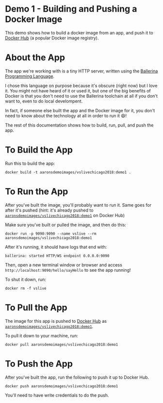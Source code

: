 # Demo 1 - Building and Pushing a Docker Image

This demo shows how to build a docker image from an app, and push it
to [Docker Hub](https://hub.docker/com) (a popular Docker image registry).

# About the App

The app we're working with is a tiny HTTP server, written using the 
[Ballerina Programming Language](https://ballerina.io/).

I chose this language on purpose because it's obscure (right now) but I love it.
You might not have heard of it or used it, but one of the big benefits of 
Docker is that you don't need to use the Ballerina toolchain at all if you 
don't want to, even to do local develompent.

In fact, if someone else built the app and the Docker image for it, 
you don't need to know about the technology at all in order to run it :smile:!

The rest of this documentation shows how to build, run, pull, and push the app.

# To Build the App

Run this to build the app:

```console
docker build -t aaronsdemoimages/vslivechicago2018:demo1 .
```

# To Run the App

After you've built the image, you'll probably want to run it. Same goes for 
after it's pushed (hint: it's already pushed to 
[`aaronsdemoimages/vslivechicago2018:demo1`](https://hub.docker.com/r/aaronsdemoimages/vslivechicago2018/) 
on Docker Hub)

Make sure you've built or pulled the image, and then do this:

```console
docker run -p 9090:9090 --name vslive --rm aaronsdemoimages/vslivechicago2018:demo1
```

After it's running, it should have logs that end with:

```console
ballerina: started HTTP/WS endpoint 0.0.0.0:9090
```

Then, open a new terminal window or browser and access `http://localhost:9090/hello/sayHello` to see the app running!

To shut it down, run:

```console
docker rm -f vslive
```

# To Pull the App

The image for this app is pushed to [Docker Hub](https://hub.docker.com) 
as 
[`aaronsdemoimages/vslivechicago2018:demo1`](https://hub.docker.com/r/aaronsdemoimages/vslivechicago2018/).

To pull it down to your machine, run:

```console
docker pull aaronsdemoimages/vslivechicago2018:demo1
```

# To Push the App

After you've built the app, run the following to push it up to Docker Hub.

```console
docker push aaronsdemoimages/vslivechicago2018:demo1
```

You'll need to have write credentials to do the push.

